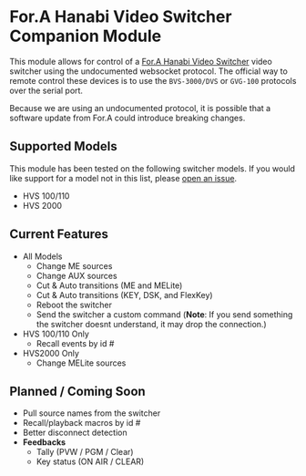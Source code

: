 # For.A Hanabi Video Switcher Companion Module

This module allows for control of a [For.A Hanabi Video Switcher](https://www.for-a.com/products/professional/switcher_p.html) video switcher using the undocumented websocket protocol. The official way to remote control these devices is to use the `BVS-3000/DVS` or `GVG-100` protocols over the serial port.

Because we are using an undocumented protocol, it is possible that a software update from For.A could introduce breaking changes.

## Supported Models

This module has been tested on the following switcher models. If you would like support for a model not in this list, please [open an issue](https://github.com/bitfocus/companion-module-fora-hvs/issues).

- HVS 100/110
- HVS 2000

## Current Features

- All Models
  - Change ME sources
  - Change AUX sources
  - Cut & Auto transitions (ME and MELite)
  - Cut & Auto transitions (KEY, DSK, and FlexKey)
  - Reboot the switcher
  - Send the switcher a custom command (**Note**: If you send something the switcher doesnt understand, it may drop the connection.)
- HVS 100/110 Only
  - Recall events by id #
- HVS2000 Only
  - Change MELite sources

## Planned / Coming Soon

- Pull source names from the switcher
- Recall/playback macros by id #
- Better disconnect detection
- **Feedbacks**
  - Tally (PVW / PGM / Clear)
  - Key status (ON AIR / CLEAR)
